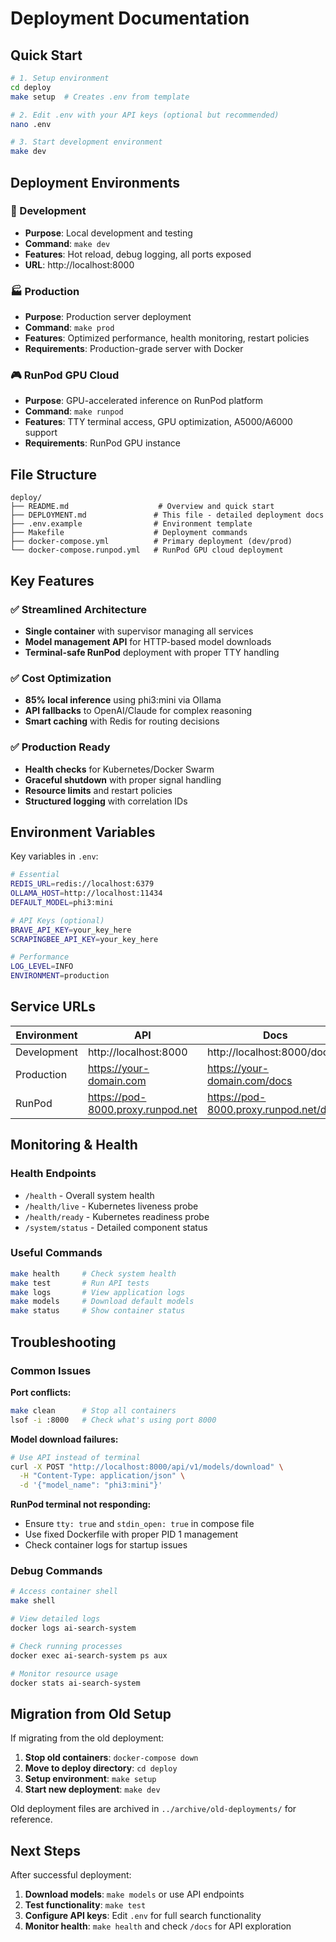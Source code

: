 # Deployment Documentation

## Quick Start

```bash
# 1. Setup environment
cd deploy
make setup  # Creates .env from template

# 2. Edit .env with your API keys (optional but recommended)
nano .env

# 3. Start development environment  
make dev
```

## Deployment Environments

### 🔧 Development
- **Purpose**: Local development and testing
- **Command**: `make dev`
- **Features**: Hot reload, debug logging, all ports exposed
- **URL**: http://localhost:8000

### 🏭 Production
- **Purpose**: Production server deployment
- **Command**: `make prod`
- **Features**: Optimized performance, health monitoring, restart policies
- **Requirements**: Production-grade server with Docker

### 🎮 RunPod GPU Cloud
- **Purpose**: GPU-accelerated inference on RunPod platform
- **Command**: `make runpod`
- **Features**: TTY terminal access, GPU optimization, A5000/A6000 support
- **Requirements**: RunPod GPU instance

## File Structure

```
deploy/
├── README.md                    # Overview and quick start
├── DEPLOYMENT.md               # This file - detailed deployment docs
├── .env.example                # Environment template
├── Makefile                    # Deployment commands
├── docker-compose.yml          # Primary deployment (dev/prod)
└── docker-compose.runpod.yml   # RunPod GPU cloud deployment
```

## Key Features

### ✅ Streamlined Architecture
- **Single container** with supervisor managing all services
- **Model management API** for HTTP-based model downloads
- **Terminal-safe RunPod** deployment with proper TTY handling

### ✅ Cost Optimization
- **85% local inference** using phi3:mini via Ollama
- **API fallbacks** to OpenAI/Claude for complex reasoning
- **Smart caching** with Redis for routing decisions

### ✅ Production Ready
- **Health checks** for Kubernetes/Docker Swarm
- **Graceful shutdown** with proper signal handling
- **Resource limits** and restart policies
- **Structured logging** with correlation IDs

## Environment Variables

Key variables in `.env`:

```bash
# Essential
REDIS_URL=redis://localhost:6379
OLLAMA_HOST=http://localhost:11434
DEFAULT_MODEL=phi3:mini

# API Keys (optional)
BRAVE_API_KEY=your_key_here
SCRAPINGBEE_API_KEY=your_key_here

# Performance
LOG_LEVEL=INFO
ENVIRONMENT=production
```

## Service URLs

| Environment | API | Docs | Ollama |
|-------------|-----|------|--------|
| Development | http://localhost:8000 | http://localhost:8000/docs | http://localhost:11434 |
| Production | https://your-domain.com | https://your-domain.com/docs | Internal only |
| RunPod | https://pod-8000.proxy.runpod.net | https://pod-8000.proxy.runpod.net/docs | https://pod-11434.proxy.runpod.net |

## Monitoring & Health

### Health Endpoints
- `/health` - Overall system health
- `/health/live` - Kubernetes liveness probe
- `/health/ready` - Kubernetes readiness probe
- `/system/status` - Detailed component status

### Useful Commands
```bash
make health     # Check system health
make test       # Run API tests
make logs       # View application logs
make models     # Download default models
make status     # Show container status
```

## Troubleshooting

### Common Issues

**Port conflicts:**
```bash
make clean      # Stop all containers
lsof -i :8000   # Check what's using port 8000
```

**Model download failures:**
```bash
# Use API instead of terminal
curl -X POST "http://localhost:8000/api/v1/models/download" \
  -H "Content-Type: application/json" \
  -d '{"model_name": "phi3:mini"}'
```

**RunPod terminal not responding:**
- Ensure `tty: true` and `stdin_open: true` in compose file
- Use fixed Dockerfile with proper PID 1 management
- Check container logs for startup issues

### Debug Commands
```bash
# Access container shell
make shell

# View detailed logs
docker logs ai-search-system

# Check running processes
docker exec ai-search-system ps aux

# Monitor resource usage
docker stats ai-search-system
```

## Migration from Old Setup

If migrating from the old deployment:

1. **Stop old containers**: `docker-compose down`
2. **Move to deploy directory**: `cd deploy`
3. **Setup environment**: `make setup`
4. **Start new deployment**: `make dev`

Old deployment files are archived in `../archive/old-deployments/` for reference.

## Next Steps

After successful deployment:

1. **Download models**: `make models` or use API endpoints
2. **Test functionality**: `make test`
3. **Configure API keys**: Edit `.env` for full search functionality
4. **Monitor health**: `make health` and check `/docs` for API exploration
